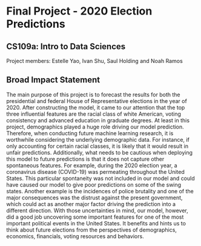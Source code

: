 # Final Project - 2020 Election Predictions
## CS109a: Intro to Data Sciences
Project members: Estelle Yao, Ivan Shu, Saul Holding and Noah Ramos

## Broad Impact Statement
The main purpose of this project is to forecast the results for both the presidential and federal House of Representative elections in the year of 2020. After constructing the model, it came to our attention that the top three influential features are the racial class of white American, voting consistency and advanced education in graduate degrees. At least in this project, demographics played a huge role driving our model prediction. Therefore, when conducting future machine learning research, it is worthwhile considering the underlying demographic data. For instance, if only accounting for certain racial classes, it is likely that it would result in unfair predictions. Additionally, what needs to be cautious when deploying this model to future predictions is that it does not capture other spontaneous features. For example, during the 2020 election year, a coronavirus disease (COVID-19) was permeating throughout the United States. This particular spontaneity was not included in our model and could have caused our model to give poor predictions on some of the swing states. Another example is the incidences of police brutality and one of the major consequences was the distrust against the present government, which could act as another major factor driving the prediction into a different direction. With those uncertainties in mind, our model, however, did a good job uncovering some important features for one of the most important political events in the United States. It benefits and hints us to think about future elections from the perspectives of demographics, economics, financials, voting resources and behaviors.  
